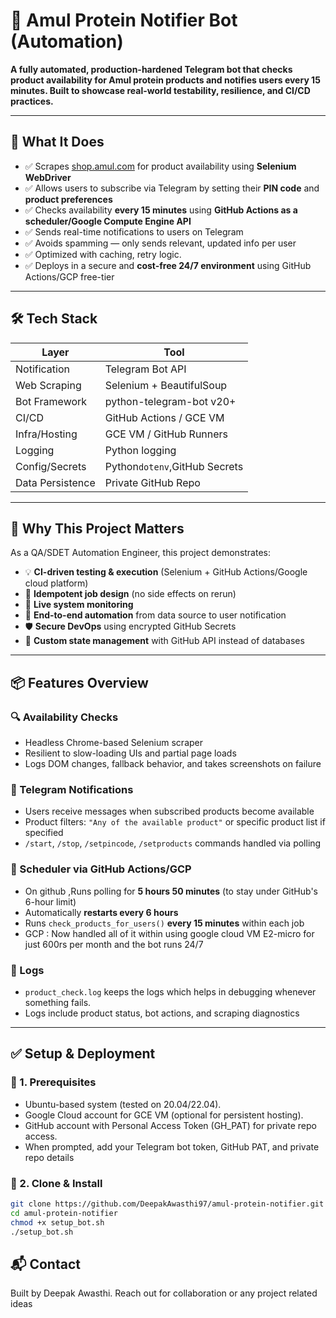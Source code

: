 # 🥛 Amul Protein Notifier Bot (Automation)

**A fully automated, production-hardened Telegram bot that checks product availability for Amul protein products and notifies users every 15 minutes. Built to showcase real-world testability, resilience, and CI/CD practices.**

---

## 🚀 What It Does

- ✅ Scrapes [shop.amul.com](https://shop.amul.com/en/browse/protein) for product availability using **Selenium WebDriver**
- ✅ Allows users to subscribe via Telegram by setting their **PIN code** and **product preferences**
- ✅ Checks availability **every 15 minutes** using **GitHub Actions as a scheduler/Google Compute Engine API**
- ✅ Sends real-time notifications to users on Telegram
- ✅ Avoids spamming — only sends relevant, updated info per user
- ✅ Optimized with caching, retry logic.
- ✅ Deploys in a secure and **cost-free 24/7 environment** using GitHub Actions/GCP free-tier

---

## 🛠️ Tech Stack

| Layer             | Tool                         |
|-------------------|------------------------------|
| Notification      | Telegram Bot API             |
| Web Scraping      | Selenium + BeautifulSoup     |
| Bot Framework     | python-telegram-bot v20+     |
| CI/CD             | GitHub Actions / GCE VM      |
| Infra/Hosting     | GCE VM / GitHub Runners      |
| Logging           | Python logging               |
| Config/Secrets    | Python`dotenv`,GitHub Secrets|
| Data Persistence  | Private GitHub Repo          |

---

## 🧠 Why This Project Matters

As a QA/SDET Automation Engineer, this project demonstrates:

- 💡 **CI-driven testing & execution** (Selenium + GitHub Actions/Google cloud platform)
- 🔁 **Idempotent job design** (no side effects on rerun)
- 📡 **Live system monitoring**
- 🧪 **End-to-end automation** from data source to user notification
- 🛡️ **Secure DevOps** using encrypted GitHub Secrets
- 🧩 **Custom state management** with GitHub API instead of databases

---

## 📦 Features Overview

### 🔍 Availability Checks
- Headless Chrome-based Selenium scraper
- Resilient to slow-loading UIs and partial page loads
- Logs DOM changes, fallback behavior, and takes screenshots on failure

### 🔔 Telegram Notifications
- Users receive messages when subscribed products become available
- Product filters: `"Any of the available product"` or specific product list if specified
- `/start`, `/stop`, `/setpincode`, `/setproducts` commands handled via polling

### 📆 Scheduler via GitHub Actions/GCP
- On github ,Runs polling for **5 hours 50 minutes** (to stay under GitHub's 6-hour limit)
- Automatically **restarts every 6 hours**
- Runs `check_products_for_users()` **every 15 minutes** within each job
- GCP : Now handled all of it within using google cloud VM E2-micro for just 600rs per month and the bot runs 24/7

### 📁 Logs
- `product_check.log` keeps the logs which helps in debugging whenever something fails.
- Logs include product status, bot actions, and scraping diagnostics

---

## ✅ Setup & Deployment

### 🧪 1. Prerequisites
- Ubuntu-based system (tested on 20.04/22.04).
- Google Cloud account for GCE VM (optional for persistent hosting).
- GitHub account with Personal Access Token (GH_PAT) for private repo access.
- When prompted, add your Telegram bot token, GitHub PAT, and private repo details

### 🧪 2. Clone & Install
```bash
git clone https://github.com/DeepakAwasthi97/amul-protein-notifier.git
cd amul-protein-notifier
chmod +x setup_bot.sh
./setup_bot.sh
```
## 📬 Contact

Built by Deepak Awasthi. Reach out for collaboration or any project related ideas
